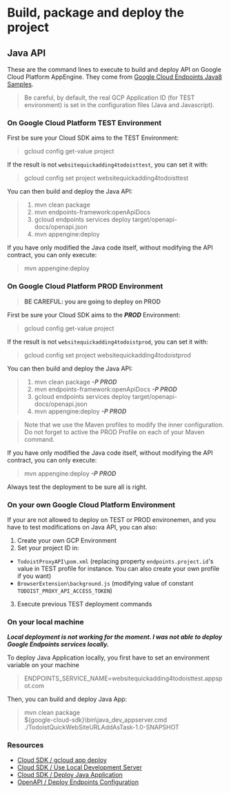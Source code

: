 # Build, package and deploy the project

## Java API

These are the command lines to execute to build and deploy API on Google Cloud Platform AppEngine. They come from [Google Cloud Endpoints Java8 Samples](https://github.com/GoogleCloudPlatform/java-docs-samples/tree/master/appengine-java8/endpoints-v2-backend).

> Be careful, by default, the real GCP Application ID (for TEST environment) is set in the configuration files (Java and Javascript).

### On Google Cloud Platform TEST Environment

First be sure your Cloud SDK aims to the TEST Environment:  
> gcloud config get-value project

If the result is not `websitequickadding4todoisttest`, you can set it with:
> gcloud config set project websitequickadding4todoisttest

You can then build and deploy the Java API:  
 
> 1. mvn clean package  
> 2. mvn endpoints-framework:openApiDocs  
> 3. gcloud endpoints services deploy target/openapi-docs/openapi.json   
> 4. mvn appengine:deploy

If you have only modified the Java code itself, without modifying the API contract, you can only execute:
> mvn appengine:deploy


### On Google Cloud Platform PROD Environment

> **BE CAREFUL: you are going to deploy on PROD**  

First be sure your Cloud SDK aims to the ***PROD*** Environment:  
> gcloud config get-value project

If the result is not `websitequickadding4todoistprod`, you can set it with:
> gcloud config set project websitequickadding4todoistprod

You can then build and deploy the Java API:  

> 1. mvn clean package ***-P PROD***  
> 2. mvn endpoints-framework:openApiDocs ***-P PROD***  
> 3. gcloud endpoints services deploy target/openapi-docs/openapi.json   
> 4. mvn appengine:deploy ***-P PROD***

> Note that we use the Maven profiles to modify the inner configuration. Do not forget to active the PROD Profile on each of your Maven command.

If you have only modified the Java code itself, without modifying the API contract, you can only execute:
> mvn appengine:deploy ***-P PROD***

Always test the deployment to be sure all is right.

### On your own Google Cloud Platform Environment

If your are not allowed to deploy on TEST or PROD environemen, and you have to test modifications on Java API, you can also:
1. Create your own GCP Environment
2. Set your project ID in:
  - `TodoistProxyAPI\pom.xml` (replacing property `endpoints.project.id`'s value in TEST profile for instance. You can also create your own profile if you want)
  - `BrowserExtension\background.js` (modifying value of constant `TODOIST_PROXY_API_ACCESS_TOKEN`)
3. Execute previous TEST deployment commands  

### On your local machine

***Local deployment is not working for the moment. I was not able to deploy Google Endpoints services locally.***

To deploy Java Application locally, you first have to set an environment variable on your machine  
> ENDPOINTS_SERVICE_NAME=websitequickadding4todoisttest.appspot.com

Then, you can build and deploy Java App:  
> mvn clean package  
> ${google-cloud-sdk}\bin\java_dev_appserver.cmd ./TodoistQuickWebSiteURLAddAsTask-1.0-SNAPSHOT

### Resources

- [Cloud SDK / gcloud app deploy](https://cloud.google.com/sdk/gcloud/reference/app/deploy)  
- [Cloud SDK / Use Local Development Server](https://cloud.google.com/appengine/docs/standard/java/tools/using-local-server?hl=fr)  
- [Cloud SDK / Deploy Java Application](https://cloud.google.com/appengine/docs/standard/java/tools/uploadinganapp?hl=fr)  
- [OpenAPI / Deploy Endpoints Configuration](https://cloud.google.com/endpoints/docs/openapi/deploy-endpoints-config?hl=fr)  
